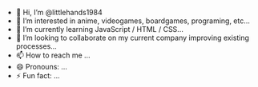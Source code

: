 - 👋 Hi, I’m @littlehands1984
- 👀 I’m interested in anime, videogames, boardgames, programing, etc...
- 🌱 I’m currently learning JavaScript / HTML / CSS...
- 💞️ I’m looking to collaborate on my current company improving existing processes...
- 📫 How to reach me ...
- 😄 Pronouns: ...
- ⚡ Fun fact: ...

<!---
littlehands1984/littlehands1984 is a ✨ special ✨ repository because its `README.md` (this file) appears on your GitHub profile.
You can click the Preview link to take a look at your changes.
--->
